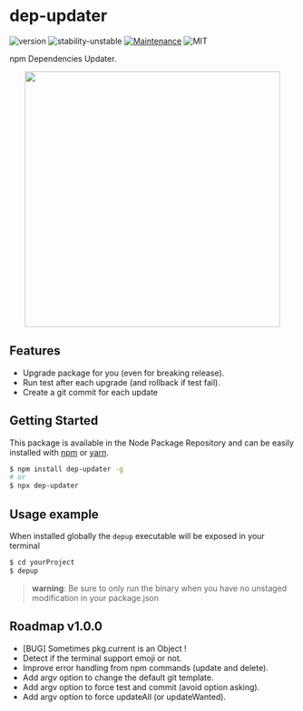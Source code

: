 # dep-updater
![version](https://img.shields.io/badge/dynamic/json.svg?url=https://raw.githubusercontent.com/fraxken/dep-updater/master/package.json&query=$.version&label=Version)
![stability-unstable](https://img.shields.io/badge/stability-unstable-yellow.svg)
[![Maintenance](https://img.shields.io/badge/Maintained%3F-yes-green.svg)](https://github.com/fraxken/dep-updater/commit-activity)
![MIT](https://img.shields.io/github/license/mashape/apistatus.svg)

npm Dependencies Updater.

<p align="center">
    <img src="https://i.imgur.com/TaMxOrT.png" height="450">
</p>

## Features

- Upgrade package for you (even for breaking release).
- Run test after each upgrade (and rollback if test fail).
- Create a git commit for each update

## Getting Started

This package is available in the Node Package Repository and can be easily installed with [npm](https://docs.npmjs.com/getting-started/what-is-npm) or [yarn](https://yarnpkg.com).

```bash
$ npm install dep-updater -g
# or
$ npx dep-updater
```

## Usage example
When installed globally the `depup` executable will be exposed in your terminal

```bash
$ cd yourProject
$ depup
```

> **warning**: Be sure to only run the binary when you have no unstaged modification in your package.json

## Roadmap v1.0.0
- [BUG] Sometimes pkg.current is an Object !
- Detect if the terminal support emoji or not.
- Improve error handling from npm commands (update and delete).
- Add argv option to change the default git template.
- Add argv option to force test and commit (avoid option asking).
- Add argv option to force updateAll (or updateWanted).
